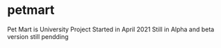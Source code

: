 # petmart
Pet Mart is University Project 
Started in April 2021
Still in Alpha and beta version still pendding 
